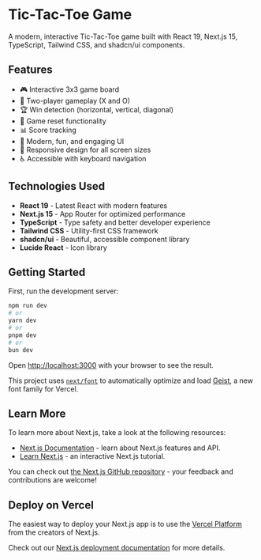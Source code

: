 # Tic-Tac-Toe Game

A modern, interactive Tic-Tac-Toe game built with React 19, Next.js 15, TypeScript, Tailwind CSS, and shadcn/ui components.

## Features

- 🎮 Interactive 3x3 game board
- 👥 Two-player gameplay (X and O)
- 🏆 Win detection (horizontal, vertical, diagonal)
- 🔄 Game reset functionality
- 📊 Score tracking
- 🎨 Modern, fun, and engaging UI
- 📱 Responsive design for all screen sizes
- ♿ Accessible with keyboard navigation

## Technologies Used

- **React 19** - Latest React with modern features
- **Next.js 15** - App Router for optimized performance
- **TypeScript** - Type safety and better developer experience
- **Tailwind CSS** - Utility-first CSS framework
- **shadcn/ui** - Beautiful, accessible component library
- **Lucide React** - Icon library

## Getting Started

First, run the development server:

```bash
npm run dev
# or
yarn dev
# or
pnpm dev
# or
bun dev
```

Open [http://localhost:3000](http://localhost:3000) with your browser to see the result.

This project uses [`next/font`](https://nextjs.org/docs/app/building-your-application/optimizing/fonts) to automatically optimize and load [Geist](https://vercel.com/font), a new font family for Vercel.

## Learn More

To learn more about Next.js, take a look at the following resources:

- [Next.js Documentation](https://nextjs.org/docs) - learn about Next.js features and API.
- [Learn Next.js](https://nextjs.org/learn) - an interactive Next.js tutorial.

You can check out [the Next.js GitHub repository](https://github.com/vercel/next.js) - your feedback and contributions are welcome!

## Deploy on Vercel

The easiest way to deploy your Next.js app is to use the [Vercel Platform](https://vercel.com/new?utm_medium=default-template&filter=next.js&utm_source=create-next-app&utm_campaign=create-next-app-readme) from the creators of Next.js.

Check out our [Next.js deployment documentation](https://nextjs.org/docs/app/building-your-application/deploying) for more details.
